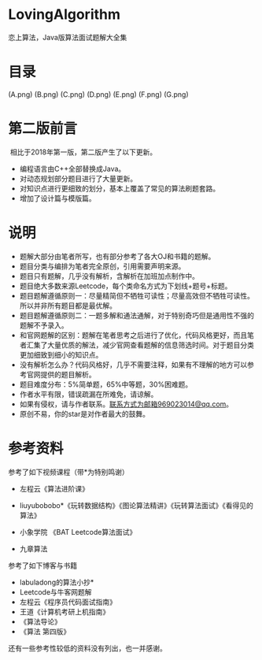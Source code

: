 # LovingAlgorithm
恋上算法，Java版算法面试题解大全集

# 目录
(A.png)
(B.png)
(C.png)
(D.png)
(E.png)
(F.png)
(G.png)
# 第二版前言

​		相比于2018年第一版，第二版产生了以下更新。

- 编程语言由C++全部替换成Java。
- 对动态规划部分题目进行了大量更新。
- 对知识点进行更细致的划分，基本上覆盖了常见的算法刷题套路。
- 增加了设计篇与模版篇。

# 说明

- 题解大部分由笔者所写，也有部分参考了各大OJ和书籍的题解。
- 题目分类与编排为笔者完全原创，引用需要声明来源。
- 题目只有题解，几乎没有解析，含解析在加班加点制作中。
- 题目绝大多数来源Leetcode，每个类命名方式为下划线+题号+标题。
- 题目题解遵循原则一：尽量精简但不牺牲可读性；尽量高效但不牺牲可读性。所以并非所有题目都是最优解。
- 题目题解遵循原则二：一题多解和通法通解，对于特别奇巧但是通用性不强的题解不予录入。
- 和官网题解的区别：题解在笔者思考之后进行了优化，代码风格更好，而且笔者汇集了大量优质的解法，减少官网查看题解的信息筛选时间。对于题目分类更加细致到细小的知识点。
- 没有解析怎么办？代码风格好，几乎不需要注释，如果有不理解的地方可以参考官网提供的题目解析。
- 题目难度分布：5%简单题，65%中等题，30%困难题。
- 作者水平有限，错误疏漏在所难免，请谅解。
- 如果有侵权，请与作者联系。联系方式为邮箱969023014@qq.com。
- 原创不易，你的star是对作者最大的鼓舞。





# 参考资料

参考了如下视频课程（带*为特别鸣谢）

- 左程云《算法进阶课》

- liuyubobobo*《玩转数据结构》《图论算法精讲》《玩转算法面试》《看得见的算法》

- 小象学院 《BAT Leetcode算法面试》

- 九章算法

参考了如下博客与书籍

- labuladong的算法小抄*
- Leetcode与牛客网题解
- 左程云《程序员代码面试指南》
- 王道《计算机考研上机指南》
- 《算法导论》
- 《算法 第四版》

还有一些参考性较低的资料没有列出，也一并感谢。










